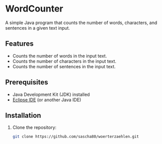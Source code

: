 # WordCounter

A simple Java program that counts the number of words, characters, and sentences in a given text input.

## Features

- Counts the number of words in the input text.
- Counts the number of characters in the input text.
- Counts the number of sentences in the input text.

## Prerequisites

- Java Development Kit (JDK) installed
- [Eclipse IDE](https://www.eclipse.org/downloads/) (or another Java IDE)

## Installation

1. Clone the repository:
   ```bash
   git clone https://github.com/sascha80/woerterzaehlen.git
